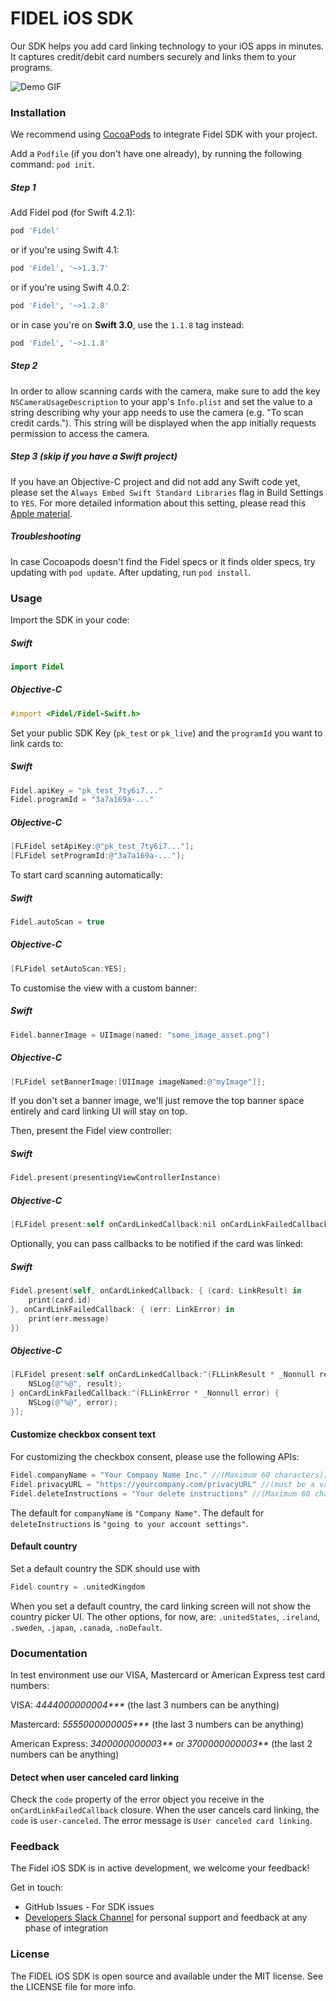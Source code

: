 # FIDEL iOS SDK

Our SDK helps you add card linking technology to your iOS apps in minutes. It captures credit/debit card numbers securely and links them to your programs.

![Demo GIF](https://cl.ly/84d481392da6/Screen%252520Recording%2525202018-09-18%252520at%25252004.49%252520PM.gif)

### Installation

We recommend using [CocoaPods][642d6fa5] to integrate Fidel SDK with your project.

[642d6fa5]: https://cocoapods.org/ "CocoaPods"

Add a `Podfile` (if you don't have one already), by running the following command: `pod init`.

##### Step 1
Add Fidel pod (for Swift 4.2.1):

```ruby
pod 'Fidel'
```

or if you're using Swift 4.1:

```ruby
pod 'Fidel', '~>1.3.7'
```

or if you're using Swift 4.0.2:

```ruby
pod 'Fidel', '~>1.2.8'
```

or in case you're on **Swift 3.0**, use the `1.1.8` tag instead:

```ruby
pod 'Fidel', '~>1.1.8'
```

##### Step 2
In order to allow scanning cards with the camera, make sure to add the key `NSCameraUsageDescription` to your app's `Info.plist` and set the value to a string describing why your app needs to use the camera (e.g. "To scan credit cards."). This string will be displayed when the app initially requests permission to access the camera.

##### Step 3 (skip if you have a Swift project)
If you have an Objective-C project and did not add any Swift code yet, please set the `Always Embed Swift Standard Libraries` flag in Build Settings to `YES`. For more detailed information about this setting, please read this [Apple material](https://developer.apple.com/library/archive/qa/qa1881/_index.html).

##### Troubleshooting
In case Cocoapods doesn't find the Fidel specs or it finds older specs, try updating with `pod update`. After updating, run `pod install`.

### Usage

Import the SDK in your code:
##### Swift
```swift
import Fidel
```

##### Objective-C
```objectivec
#import <Fidel/Fidel-Swift.h>
```

Set your public SDK Key (`pk_test` or `pk_live`) and the `programId` you want to link cards to:

##### Swift
```swift
Fidel.apiKey = "pk_test_7ty6i7..."
Fidel.programId = "3a7a169a-..."
```

##### Objective-C
```objectivec
[FLFidel setApiKey:@"pk_test_7ty6i7..."];
[FLFidel setProgramId:@"3a7a169a-..."];
```

To start card scanning automatically:

##### Swift
```swift
Fidel.autoScan = true
```

##### Objective-C
```objectivec
[FLFidel setAutoScan:YES];
```

To customise the view with a custom banner:

##### Swift
```swift
Fidel.bannerImage = UIImage(named: "some_image_asset.png")
```

##### Objective-C
```objectivec
[FLFidel setBannerImage:[UIImage imageNamed:@"myImage"]];
```

If you don't set a banner image, we'll just remove the top banner space entirely and card linking UI will stay on top.

Then, present the Fidel view controller:

##### Swift
```swift
Fidel.present(presentingViewControllerInstance)
```

##### Objective-C
```objectivec
[FLFidel present:self onCardLinkedCallback:nil onCardLinkFailedCallback:nil];
```

Optionally, you can pass callbacks to be notified if the card was linked:

##### Swift
```swift
Fidel.present(self, onCardLinkedCallback: { (card: LinkResult) in
	print(card.id)
}, onCardLinkFailedCallback: { (err: LinkError) in
	print(err.message)
})
```

##### Objective-C
```objectivec
[FLFidel present:self onCardLinkedCallback:^(FLLinkResult * _Nonnull result) {
    NSLog(@"%@", result);
} onCardLinkFailedCallback:^(FLLinkError * _Nonnull error) {
    NSLog(@"%@", error);
}];
```

#### Customize checkbox consent text
For customizing the checkbox consent, please use the following APIs:

```swift
Fidel.companyName = "Your Company Name Inc." //(Maximum 60 characters);
Fidel.privacyURL = "https://yourcompany.com/privacyURL" //(must be a valid URL)
Fidel.deleteInstructions = "Your delete instructions" //(Maximum 60 characters);
```

The default for `companyName` is `"Company Name"`.
The default for `deleteInstructions` is `"going to your account settings"`.

#### Default country

Set a default country the SDK should use with 
```swift
Fidel.country = .unitedKingdom
```
When you set a default country, the card linking screen will not show the country picker UI. The other options, for now, are: `.unitedStates`, `.ireland`, `.sweden`, `.japan`, `.canada`, `.noDefault`.



### Documentation

In test environment use our VISA, Mastercard or American Express test card numbers:

VISA: _4444000000004***_ (the last 3 numbers can be anything)

Mastercard: _5555000000005***_ (the last 3 numbers can be anything)

American Express: _3400000000003**_ or _3700000000003**_ (the last 2 numbers can be anything)

#### Detect when user canceled card linking

Check the `code` property of the error object you receive in the `onCardLinkFailedCallback` closure. When the user cancels card linking, the `code` is `user-canceled`. The error message is `User canceled card linking`.

### Feedback

The Fidel iOS SDK is in active development, we welcome your feedback!

Get in touch:
* GitHub Issues - For SDK issues
* [Developers Slack Channel](https://fidel-developers-slack-invites.herokuapp.com) for personal support and feedback at any phase of integration


### License

The FIDEL iOS SDK is open source and available under the MIT license. See the LICENSE file for more info.
